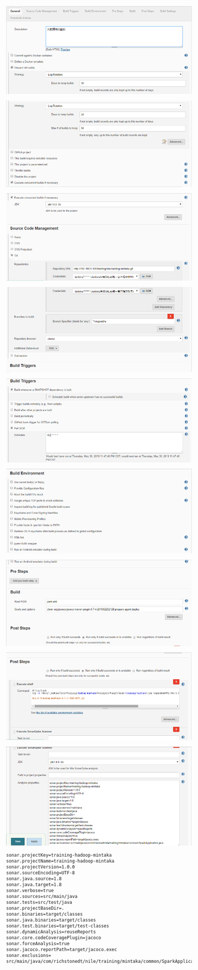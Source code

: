 ![1559231313096](.image/jenkins.assets/1559231313096.png)

![1559231355716](.image/jenkins.assets/1559231355716.png)

![1559231391594](.image/jenkins.assets/1559231391594.png)

![1559231417719](.image/jenkins.assets/1559231417719.png)

![1559231455969](.image/jenkins.assets/1559231455969.png)

![1559231484168](.image/jenkins.assets/1559231484168.png)

![1559231504164](.image/jenkins.assets/1559231504164.png)

![1559231535904](.image/jenkins.assets/1559231535904.png)

![1559231571876](.image/jenkins.assets/1559231571876.png)



```
sonar.projectKey=training-hadoop-mintaka
sonar.projectName=training-hadoop-mintaka
sonar.projectVersion=1.0.0
sonar.sourceEncoding=UTF-8
sonar.java.source=1.8
sonar.java.target=1.8
sonar.verbose=true
sonar.sources=src/main/java
sonar.tests=src/test/java
sonar.projectBaseDir=.
sonar.binaries=target/classes
sonar.java.binaries=target/classes
sonar.test.binaries=target/test-classes
sonar.dynamicAnalysis=reuseReports
sonar.core.codeCoveragePlugin=jacoco
sonar.forceAnalysis=true
sonar.jacoco.reportPath=target/jacoco.exec
sonar.exclusions= src/main/java/com/richstonedt/nile/training/mintaka/common/SparkApplication.java
```


